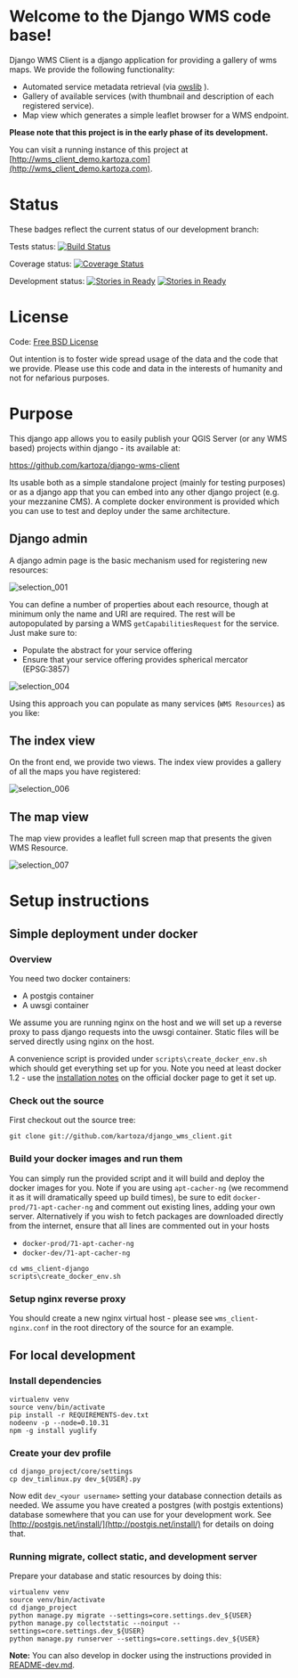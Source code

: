 # Welcome to the Django WMS code base!

Django WMS Client is a django application for providing a gallery of wms maps.
We provide the following functionality:

* Automated service metadata retrieval (via [owslib](http://geopython.github.io/OWSLib/) ).
* Gallery of available services (with thumbnail and description of each registered service).
* Map view which generates a simple leaflet browser for a WMS endpoint.

**Please note that this project is in the early phase of its development.**

You can visit a running instance of this project at 
[http://wms_client_demo.kartoza.com](http://wms_client_demo.kartoza.com).

# Status

These badges reflect the current status of our development branch:

Tests status: [![Build Status](https://travis-ci.org/kartoza/wms_client-django.svg)](https://travis-ci.org/kartoza/wms_client-django)

Coverage status: [![Coverage Status](https://coveralls.io/repos/kartoza/django_wms_client/badge.png?branch=develop)](https://coveralls.io/r/kartoza/django_wms_client?branch=develop)

Development status: [![Stories in Ready](https://badge.waffle.io/kartoza/django_wms_client.svg?label=ready&title=Ready)](http://waffle.io/kartoza/django_wms_client) [![Stories in Ready](https://badge.waffle.io/kartoza/django_wms_client.svg?label=In%20Progress&title=In%20Progress)](http://waffle.io/kartoza/django_wms_client)

# License

Code: [Free BSD License](http://www.freebsd.org/copyright/freebsd-license.html)

Out intention is to foster wide spread usage of the data and the code that we
provide. Please use this code and data in the interests of humanity and not for
nefarious purposes.

# Purpose

This django app allows you to easily publish your QGIS Server (or any WMS based) projects within django - its available at:

​https://github.com/kartoza/django-wms-client

Its usable both as a simple standalone project (mainly for testing purposes) or as a django app that you can embed into any other django project (e.g. your mezzanine CMS).​ A complete docker environment is provided which you can use to test and deploy under the same architecture.

## Django admin

A django admin page is the basic mechanism used for registering new resources:

![selection_001](https://cloud.githubusercontent.com/assets/178003/5083740/eae5400a-6f03-11e4-96f6-08d4827ab2cd.png)

You can define a number of properties about each resource, though at minimum only the name and URI are required. The rest will be autopopulated by parsing a WMS ``getCapabilitiesRequest`` for the service. Just make sure to:

* Populate the abstract for your service offering
* Ensure that your service offering provides spherical mercator (EPSG:3857)

![selection_004](https://cloud.githubusercontent.com/assets/178003/5083744/f407f5f6-6f03-11e4-8ccb-90edd9f94ea8.png)

Using this approach you can populate as many services (``WMS Resources``) as you like:



## The index view

On the front end, we provide two views. The index view provides a gallery of all the maps you have registered:

![selection_006](https://cloud.githubusercontent.com/assets/178003/5083810/e815a8d2-6f04-11e4-916f-86927bab1b80.png)


## The map view

The map view provides a leaflet full screen map that presents the given WMS Resource.



![selection_007](https://cloud.githubusercontent.com/assets/178003/5083882/0d65b324-6f06-11e4-980a-d3e93f3910ab.png)




# Setup instructions

## Simple deployment under docker

### Overview

You need two docker containers:

* A postgis container
* A uwsgi container

We assume you are running nginx on the host and we will set up a reverse
proxy to pass django requests into the uwsgi container. Static files will
be served directly using nginx on the host.

A convenience script is provided under ``scripts\create_docker_env.sh`` which
should get everything set up for you. Note you need at least docker 1.2 - use
the [installation notes](http://docs.docker.com/installation/ubuntulinux/) 
on the official docker page to get it set up.

### Check out the source


First checkout out the source tree:

```
git clone git://github.com/kartoza/django_wms_client.git
```

### Build your docker images and run them

You can simply run the provided script and it will build and deploy the docker
images for you. Note if you are using ``apt-cacher-ng`` (we recommend it as
it will dramatically speed up build times), be sure to edit 
``docker-prod/71-apt-cacher-ng`` and comment out existing lines, adding your
own server. Alternatively if you wish to fetch packages are downloaded directly
from the internet, ensure that all lines are commented out in your hosts

* ``docker-prod/71-apt-cacher-ng``
* ``docker-dev/71-apt-cacher-ng``


```
cd wms_client-django
scripts\create_docker_env.sh
```

### Setup nginx reverse proxy

You should create a new nginx virtual host - please see 
``wms_client-nginx.conf`` in the root directory of the source for an example.


## For local development

### Install dependencies

```
virtualenv venv
source venv/bin/activate
pip install -r REQUIREMENTS-dev.txt
nodeenv -p --node=0.10.31
npm -g install yuglify
```

### Create your dev profile


```
cd django_project/core/settings
cp dev_timlinux.py dev_${USER}.py
```

Now edit ``dev_<your username>`` setting your database connection details as
needed. We assume you have created a postgres (with postgis extentions) 
database somewhere that you can use for your development work. See 
[http://postgis.net/install/](http://postgis.net/install/) for details on doing
that.

### Running migrate, collect static, and development server

Prepare your database and static resources by doing this:

```
virtualenv venv
source venv/bin/activate
cd django_project
python manage.py migrate --settings=core.settings.dev_${USER}
python manage.py collectstatic --noinput --settings=core.settings.dev_${USER}
python manage.py runserver --settings=core.settings.dev_${USER}
```

**Note:** You can also develop in docker using the instructions provided in
[README-dev.md](https://github.com/aifdr/wms_client-django/blob/develop/README-dev.md).




